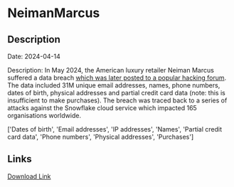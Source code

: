 # NeimanMarcus

## Description

Date: 2024-04-14

Description:
In May 2024, the American luxury retailer Neiman Marcus suffered a data breach <a href="https://www.bleepingcomputer.com/news/security/neiman-marcus-data-breach-31-million-email-addresses-found-exposed/" target="_blank" rel="noopener">which was later posted to a popular hacking forum</a>. The data included 31M unique email addresses, names, phone numbers, dates of birth, physical addresses and partial credit card data (note: this is insufficient to make purchases). The breach was traced back to a series of attacks against the Snowflake cloud service which impacted 165 organisations worldwide.


['Dates of birth', 'Email addresses', 'IP addresses', 'Names', 'Partial credit card data', 'Phone numbers', 'Physical addresses', 'Purchases']

## Links

[Download Link](https://link-to.net/1229997/794.350163300744/dynamic/?r=bmVpbWFubWFyY3VzLmNvbQ==)